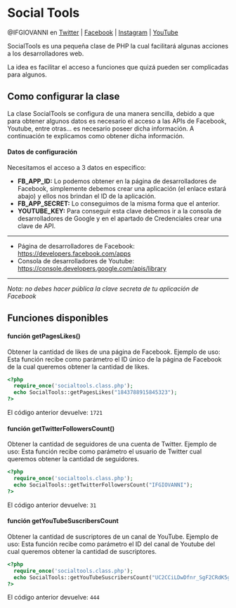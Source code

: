 # Social Tools
@IFGIOVANNI en [Twitter](http://twitter.com/ifgiovanni) |
[Facebook](http://facebook.com/ifgiovanni) |
[Instagram](http://instagram.com/ifgiovanni) |
[YouTube](http://youtube.com/ifgiovanni) 

SocialTools es una pequeña clase de PHP la cual facilitará algunas acciones a los desarrolladores web.

La idea es facilitar el acceso a funciones que quizá pueden ser complicadas para algunos.

## Como configurar la clase
La clase SocialTools se configura de una manera sencilla, debido a que para obtener algunos datos es necesario el acceso a las APIs de Facebook, Youtube, entre otras... es necesario poseer dicha información. A continuación te explicamos como obtener dicha información.

#### Datos de configuración
Necesitamos el acceso a 3 datos en especifico:

- **FB_APP_ID:** Lo podemos obtener en la página de desarrolladores de Facebook, simplemente debemos crear una aplicación (el enlace estará abajo) y ellos nos brindan el ID de la aplicación.
- **FB_APP_SECRET:** Lo conseguimos de la misma forma que el anterior.
- **YOUTUBE_KEY:** Para conseguir esta clave debemos ir a la consola de desarrolladores de Google y en el apartado de Credenciales crear una clave de API.
----------------
- Página de desarrolladores de Facebook: https://developers.facebook.com/apps
- Consola de desarrolladores de Youtube: https://console.developers.google.com/apis/library
----------------
*Nota: no debes hacer pública la clave secreta de tu aplicación de Facebook*

## Funciones disponibles
#### función getPagesLikes()
Obtener la cantidad de likes de una página de Facebook.
Ejemplo de uso: Esta función recibe como parámetro el ID único de la página de Facebook de la cual queremos obtener la cantidad de likes.

```php
<?php
  require_once('socialtools.class.php');
  echo SocialTools::getPagesLikes("1843788915845323");
?>
```
El código anterior devuelve:  `1721`

#### función getTwitterFollowersCount()
Obtener la cantidad de seguidores de una cuenta de Twitter.
Ejemplo de uso: Esta función recibe como parámetro el usuario de Twitter cual queremos obtener la cantidad de seguidores.

```php
<?php
  require_once('socialtools.class.php');
  echo SocialTools::getTwitterFollowersCount("IFGIOVANNI");
?>
```
El código anterior devuelve:  `31`

#### función getYouTubeSuscribersCount
Obtener la cantidad de suscriptores de un canal de YouTube.
Ejemplo de uso: Esta función recibe como parámetro el ID del canal de Youtube del cual queremos obtener la cantidad de suscriptores.

```php
<?php
  require_once('socialtools.class.php');
  echo SocialTools::getYouTubeSuscribersCount("UC2CCiLDwDfnr_SgF2CRdK5g");
?>
```
El código anterior devuelve:  `444`
